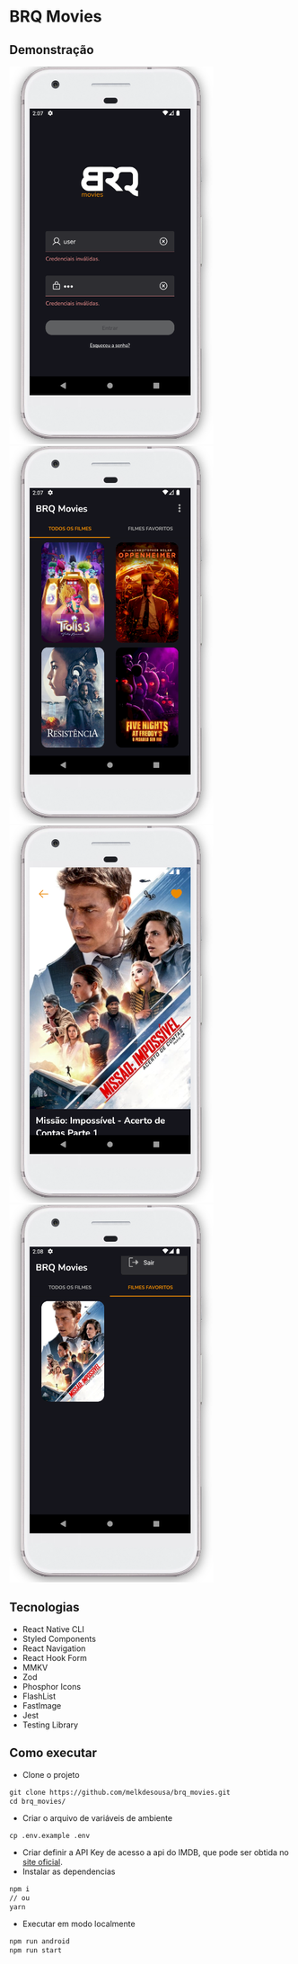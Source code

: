 # BRQ Movies

## Demonstração

![1](/docs/1.png)
![2](/docs/2.png)
![3](/docs/3.png)
![4](/docs/4.png)

</div>


## Tecnologias

- React Native CLI
- Styled Components
- React Navigation
- React Hook Form
- MMKV
- Zod
- Phosphor Icons
- FlashList
- FastImage
- Jest
- Testing Library

## Como executar

- Clone o projeto
```shell
git clone https://github.com/melkdesousa/brq_movies.git
cd brq_movies/
```
- Criar o arquivo de variáveis de ambiente
```shell
cp .env.example .env
```
- Criar definir a API Key de acesso a api do IMDB, que pode ser obtida no [site oficial](https://www.themoviedb.org).
- Instalar as dependencias
```shell
npm i
// ou
yarn
```
- Executar em modo localmente
```
npm run android
npm run start
```

<!--
https://instamobile.io/android-development/generate-react-native-release-build-android/

 ```shell
keytool -genkey -v -keystore <keystore_name_file>.keystore -alias <alias_keystore_key> -keyalg RSA -keysize 2048 -validity 10000
mv <keystore_name_file>.keystore android/app

react-native bundle --platform android --dev false --entry-file index.js --bundle-output android/app/src/main/assets/index.android.bundle --assets-dest android/app/src/main/res/

cd android
./gradlew assembleRelease
``` -->
